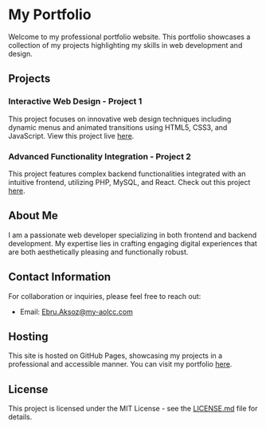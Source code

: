 # My Portfolio

Welcome to my professional portfolio website. This portfolio showcases a collection of my projects highlighting my skills in web development and design.

## Projects

### Interactive Web Design - Project 1
This project focuses on innovative web design techniques including dynamic menus and animated transitions using HTML5, CSS3, and JavaScript. View this project live [here](https://github.com/ebruaksoz).

### Advanced Functionality Integration - Project 2
This project features complex backend functionalities integrated with an intuitive frontend, utilizing PHP, MySQL, and React. Check out this project [here](https://github.com/ebruaksoz).

## About Me

I am a passionate web developer specializing in both frontend and backend development. My expertise lies in crafting engaging digital experiences that are both aesthetically pleasing and functionally robust.

## Contact Information

For collaboration or inquiries, please feel free to reach out:
- Email: [Ebru.Aksoz@my-aolcc.com](mailto:Ebru.Aksoz@my-aolcc.com)

## Hosting

This site is hosted on GitHub Pages, showcasing my projects in a professional and accessible manner. You can visit my portfolio [here](https://github.com/ebruaksoz).

## License

This project is licensed under the MIT License - see the [LICENSE.md](LICENSE.md) file for details.
